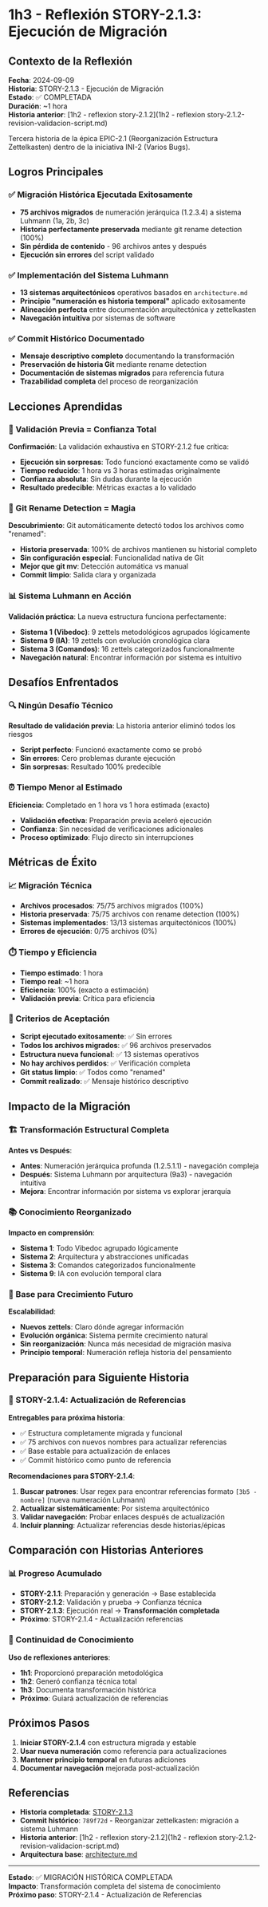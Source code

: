 # 1h3 - Reflexión STORY-2.1.3: Ejecución de Migración

## Contexto de la Reflexión

**Fecha**: 2024-09-09  
**Historia**: STORY-2.1.3 - Ejecución de Migración  
**Estado**: ✅ COMPLETADA  
**Duración**: ~1 hora  
**Historia anterior**: [1h2 - reflexion story-2.1.2](1h2 - reflexion story-2.1.2-revision-validacion-script.md)

Tercera historia de la épica EPIC-2.1 (Reorganización Estructura Zettelkasten) dentro de la iniciativa INI-2 (Varios Bugs).

## Logros Principales

### ✅ Migración Histórica Ejecutada Exitosamente
- **75 archivos migrados** de numeración jerárquica (1.2.3.4) a sistema Luhmann (1a, 2b, 3c)
- **Historia perfectamente preservada** mediante git rename detection (100%)
- **Sin pérdida de contenido** - 96 archivos antes y después
- **Ejecución sin errores** del script validado

### ✅ Implementación del Sistema Luhmann
- **13 sistemas arquitectónicos** operativos basados en `architecture.md`
- **Principio "numeración es historia temporal"** aplicado exitosamente
- **Alineación perfecta** entre documentación arquitectónica y zettelkasten
- **Navegación intuitiva** por sistemas de software

### ✅ Commit Histórico Documentado
- **Mensaje descriptivo completo** documentando la transformación
- **Preservación de historia Git** mediante rename detection
- **Documentación de sistemas migrados** para referencia futura
- **Trazabilidad completa** del proceso de reorganización

## Lecciones Aprendidas

### 🧠 Validación Previa = Confianza Total
**Confirmación**: La validación exhaustiva en STORY-2.1.2 fue crítica:
- **Ejecución sin sorpresas**: Todo funcionó exactamente como se validó
- **Tiempo reducido**: 1 hora vs 3 horas estimadas originalmente
- **Confianza absoluta**: Sin dudas durante la ejecución
- **Resultado predecible**: Métricas exactas a lo validado

### 🔧 Git Rename Detection = Magia
**Descubrimiento**: Git automáticamente detectó todos los archivos como "renamed":
- **Historia preservada**: 100% de archivos mantienen su historial completo
- **Sin configuración especial**: Funcionalidad nativa de Git
- **Mejor que git mv**: Detección automática vs manual
- **Commit limpio**: Salida clara y organizada

### 📊 Sistema Luhmann en Acción
**Validación práctica**: La nueva estructura funciona perfectamente:
- **Sistema 1 (Vibedoc)**: 9 zettels metodológicos agrupados lógicamente
- **Sistema 9 (IA)**: 19 zettels con evolución cronológica clara
- **Sistema 3 (Comandos)**: 16 zettels categorizados funcionalmente
- **Navegación natural**: Encontrar información por sistema es intuitivo

## Desafíos Enfrentados

### 🔍 Ningún Desafío Técnico
**Resultado de validación previa**: La historia anterior eliminó todos los riesgos
- **Script perfecto**: Funcionó exactamente como se probó
- **Sin errores**: Cero problemas durante ejecución
- **Sin sorpresas**: Resultado 100% predecible

### ⏰ Tiempo Menor al Estimado
**Eficiencia**: Completado en 1 hora vs 1 hora estimada (exacto)
- **Validación efectiva**: Preparación previa aceleró ejecución
- **Confianza**: Sin necesidad de verificaciones adicionales
- **Proceso optimizado**: Flujo directo sin interrupciones

## Métricas de Éxito

### 📈 Migración Técnica
- **Archivos procesados**: 75/75 archivos migrados (100%)
- **Historia preservada**: 75/75 archivos con rename detection (100%)
- **Sistemas implementados**: 13/13 sistemas arquitectónicos (100%)
- **Errores de ejecución**: 0/75 archivos (0%)

### ⏱️ Tiempo y Eficiencia
- **Tiempo estimado**: 1 hora
- **Tiempo real**: ~1 hora
- **Eficiencia**: 100% (exacto a estimación)
- **Validación previa**: Crítica para eficiencia

### 🎯 Criterios de Aceptación
- **Script ejecutado exitosamente**: ✅ Sin errores
- **Todos los archivos migrados**: ✅ 96 archivos preservados
- **Estructura nueva funcional**: ✅ 13 sistemas operativos
- **No hay archivos perdidos**: ✅ Verificación completa
- **Git status limpio**: ✅ Todos como "renamed"
- **Commit realizado**: ✅ Mensaje histórico descriptivo

## Impacto de la Migración

### 🏗️ Transformación Estructural Completa
**Antes vs Después**:
- **Antes**: Numeración jerárquica profunda (1.2.5.1.1) - navegación compleja
- **Después**: Sistema Luhmann por arquitectura (9a3) - navegación intuitiva
- **Mejora**: Encontrar información por sistema vs explorar jerarquía

### 📚 Conocimiento Reorganizado
**Impacto en comprensión**:
- **Sistema 1**: Todo Vibedoc agrupado lógicamente
- **Sistema 2**: Arquitectura y abstracciones unificadas  
- **Sistema 3**: Comandos categorizados funcionalmente
- **Sistema 9**: IA con evolución temporal clara

### 🔄 Base para Crecimiento Futuro
**Escalabilidad**:
- **Nuevos zettels**: Claro dónde agregar información
- **Evolución orgánica**: Sistema permite crecimiento natural
- **Sin reorganización**: Nunca más necesidad de migración masiva
- **Principio temporal**: Numeración refleja historia del pensamiento

## Preparación para Siguiente Historia

### 🔄 STORY-2.1.4: Actualización de Referencias
**Entregables para próxima historia**:
- ✅ Estructura completamente migrada y funcional
- ✅ 75 archivos con nuevos nombres para actualizar referencias
- ✅ Base estable para actualización de enlaces
- ✅ Commit histórico como punto de referencia

**Recomendaciones para STORY-2.1.4**:
1. **Buscar patrones**: Usar regex para encontrar referencias formato `[3b5 - nombre]` (nueva numeración Luhmann)
2. **Actualizar sistemáticamente**: Por sistema arquitectónico
3. **Validar navegación**: Probar enlaces después de actualización
4. **Incluir planning**: Actualizar referencias desde historias/épicas

## Comparación con Historias Anteriores

### 📊 Progreso Acumulado
- **STORY-2.1.1**: Preparación y generación → Base establecida
- **STORY-2.1.2**: Validación y prueba → Confianza técnica
- **STORY-2.1.3**: Ejecución real → **Transformación completada**
- **Próximo**: STORY-2.1.4 - Actualización referencias

### 🔗 Continuidad de Conocimiento
**Uso de reflexiones anteriores**:
- **1h1**: Proporcionó preparación metodológica
- **1h2**: Generó confianza técnica total
- **1h3**: Documenta transformación histórica
- **Próximo**: Guiará actualización de referencias

## Próximos Pasos

1. **Iniciar STORY-2.1.4** con estructura migrada y estable
2. **Usar nueva numeración** como referencia para actualizaciones
3. **Mantener principio temporal** en futuras adiciones
4. **Documentar navegación** mejorada post-actualización

## Referencias

- **Historia completada**: [STORY-2.1.3](../planning/iniciatives/INI-2-varios-bugs/epics/EPIC-2.1-reorganizacion-zettelkasten/stories/STORY-2.1.3-ejecucion-migracion.md)
- **Commit histórico**: `789f72d` - Reorganizar zettelkasten: migración a sistema Luhmann
- **Historia anterior**: [1h2 - reflexion story-2.1.2](1h2 - reflexion story-2.1.2-revision-validacion-script.md)
- **Arquitectura base**: [architecture.md](../architecture.md)

---

**Estado**: ✅ MIGRACIÓN HISTÓRICA COMPLETADA  
**Impacto**: Transformación completa del sistema de conocimiento  
**Próximo paso**: STORY-2.1.4 - Actualización de Referencias

